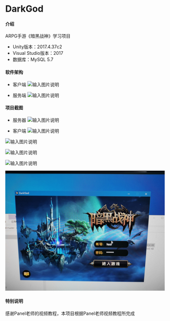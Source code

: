 # DarkGod

#### 介绍
ARPG手游《暗黑战神》学习项目

- Unity版本：2017.4.37c2
- Visual Studio版本：2017
- 数据库：MySQL 5.7

#### 软件架构
- 客户端
![输入图片说明](https://images.gitee.com/uploads/images/2019/1101/010503_9e8a39da_2129064.png "GameRoot.cs.png")

- 服务端
![输入图片说明](https://images.gitee.com/uploads/images/2019/1101/010516_e3949380_2129064.png "ServerRoot.cs.png")

#### 项目截图
- 服务器
![输入图片说明](https://images.gitee.com/uploads/images/2019/1101/011025_7c86cda3_2129064.png "Snipaste_2019-11-01_01-06-18.png")

- 客户端
![输入图片说明](https://images.gitee.com/uploads/images/2019/1101/011112_9f673822_2129064.png "Snipaste_2019-11-01_01-07-41.png")

![输入图片说明](https://images.gitee.com/uploads/images/2019/1101/011054_516abb09_2129064.png "Snipaste_2019-11-01_01-06-44.png")

![输入图片说明](https://images.gitee.com/uploads/images/2019/1101/011125_35f36ce4_2129064.png "Snipaste_2019-11-01_01-08-19.png")

![输入图片说明](https://images.gitee.com/uploads/images/2019/1101/011340_389f4cd5_2129064.png "Snipaste_2019-11-01_01-08-19.png")

![dsfsd](https://github.com/whsczl007/DarkGod-whsczl/blob/main/1628072353096.jpg?raw=true "")
#### 特别说明
感谢Panel老师的视频教程，本项目根据Panel老师视频教程所完成
